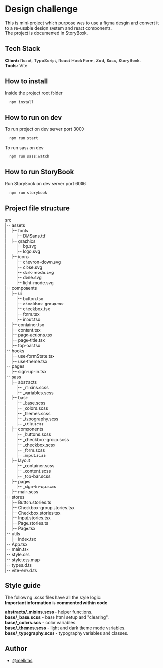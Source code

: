 
# Design challenge

This is mini-project which purpose was to use a figma desgin and convert it to a re-usable design system and react components.  
The project is documented in StoryBook.


## Tech Stack

**Client:** React, TypeScript, React Hook Form, Zod, Sass, StoryBook.  
**Tools:** Vite 



## How to install

Inside the project root folder

```bash
  npm install

```
## How to run on dev

To run project on dev server port 3000

```bash
  npm run start
```

To run sass on dev

```bash
  npm run sass:watch
```
    

## How to run StoryBook

Run StoryBook on dev server port 6006

```bash
  npm run storybook
```
    

## Project file structure
src  
|-- assets  
|&nbsp;&nbsp;&nbsp;&nbsp;|-- fonts  
|&nbsp;&nbsp;&nbsp;&nbsp;&nbsp;&nbsp;&nbsp;&nbsp;|-- DMSans.ttf  
|&nbsp;&nbsp;&nbsp;&nbsp;|-- graphics  
|&nbsp;&nbsp;&nbsp;&nbsp;&nbsp;&nbsp;&nbsp;&nbsp;|-- bg.svg  
|&nbsp;&nbsp;&nbsp;&nbsp;&nbsp;&nbsp;&nbsp;&nbsp;|-- logo.svg  
|&nbsp;&nbsp;&nbsp;&nbsp;|-- icons  
|&nbsp;&nbsp;&nbsp;&nbsp;&nbsp;&nbsp;&nbsp;&nbsp;|-- chevron-down.svg  
|&nbsp;&nbsp;&nbsp;&nbsp;&nbsp;&nbsp;&nbsp;&nbsp;|-- close.svg  
|&nbsp;&nbsp;&nbsp;&nbsp;&nbsp;&nbsp;&nbsp;&nbsp;|-- dark-mode.svg  
|&nbsp;&nbsp;&nbsp;&nbsp;&nbsp;&nbsp;&nbsp;&nbsp;|-- done.svg  
|&nbsp;&nbsp;&nbsp;&nbsp;&nbsp;&nbsp;&nbsp;&nbsp;|-- light-mode.svg  
|-- components  
|&nbsp;&nbsp;&nbsp;&nbsp;|-- ui  
|&nbsp;&nbsp;&nbsp;&nbsp;&nbsp;&nbsp;&nbsp;&nbsp;|-- button.tsx  
|&nbsp;&nbsp;&nbsp;&nbsp;&nbsp;&nbsp;&nbsp;&nbsp;|-- checkbox-group.tsx  
|&nbsp;&nbsp;&nbsp;&nbsp;&nbsp;&nbsp;&nbsp;&nbsp;|-- checkbox.tsx  
|&nbsp;&nbsp;&nbsp;&nbsp;&nbsp;&nbsp;&nbsp;&nbsp;|-- form.tsx  
|&nbsp;&nbsp;&nbsp;&nbsp;&nbsp;&nbsp;&nbsp;&nbsp;|-- input.tsx  
|&nbsp;&nbsp;&nbsp;&nbsp;|-- container.tsx  
|&nbsp;&nbsp;&nbsp;&nbsp;|-- content.tsx  
|&nbsp;&nbsp;&nbsp;&nbsp;|-- page-actions.tsx  
|&nbsp;&nbsp;&nbsp;&nbsp;|-- page-title.tsx  
|&nbsp;&nbsp;&nbsp;&nbsp;|-- top-bar.tsx  
|-- hooks  
|&nbsp;&nbsp;&nbsp;&nbsp;|-- use-formState.tsx  
|&nbsp;&nbsp;&nbsp;&nbsp;|-- use-theme.tsx  
|-- pages  
|&nbsp;&nbsp;&nbsp;&nbsp;|-- sign-up-in.tsx  
|-- sass  
|&nbsp;&nbsp;&nbsp;&nbsp;|-- abstracts  
|&nbsp;&nbsp;&nbsp;&nbsp;&nbsp;&nbsp;&nbsp;&nbsp;|-- _mixins.scss  
|&nbsp;&nbsp;&nbsp;&nbsp;&nbsp;&nbsp;&nbsp;&nbsp;|-- _variables.scss  
|&nbsp;&nbsp;&nbsp;&nbsp;|-- base  
|&nbsp;&nbsp;&nbsp;&nbsp;&nbsp;&nbsp;&nbsp;&nbsp;|-- _base.scss  
|&nbsp;&nbsp;&nbsp;&nbsp;&nbsp;&nbsp;&nbsp;&nbsp;|-- _colors.scss  
|&nbsp;&nbsp;&nbsp;&nbsp;&nbsp;&nbsp;&nbsp;&nbsp;|-- _themes.scss  
|&nbsp;&nbsp;&nbsp;&nbsp;&nbsp;&nbsp;&nbsp;&nbsp;|-- _typography.scss  
|&nbsp;&nbsp;&nbsp;&nbsp;&nbsp;&nbsp;&nbsp;&nbsp;|-- _utils.scss  
|&nbsp;&nbsp;&nbsp;&nbsp;|-- components  
|&nbsp;&nbsp;&nbsp;&nbsp;&nbsp;&nbsp;&nbsp;&nbsp;|-- _buttons.scss  
|&nbsp;&nbsp;&nbsp;&nbsp;&nbsp;&nbsp;&nbsp;&nbsp;|-- _checkbox-group.scss  
|&nbsp;&nbsp;&nbsp;&nbsp;&nbsp;&nbsp;&nbsp;&nbsp;|-- _checkbox.scss  
|&nbsp;&nbsp;&nbsp;&nbsp;&nbsp;&nbsp;&nbsp;&nbsp;|-- _form.scss  
|&nbsp;&nbsp;&nbsp;&nbsp;&nbsp;&nbsp;&nbsp;&nbsp;|-- _input.scss  
|&nbsp;&nbsp;&nbsp;&nbsp;|-- layout  
|&nbsp;&nbsp;&nbsp;&nbsp;&nbsp;&nbsp;&nbsp;&nbsp;|-- _container.scss  
|&nbsp;&nbsp;&nbsp;&nbsp;&nbsp;&nbsp;&nbsp;&nbsp;|-- _content.scss  
|&nbsp;&nbsp;&nbsp;&nbsp;&nbsp;&nbsp;&nbsp;&nbsp;|-- _top-bar.scss  
|&nbsp;&nbsp;&nbsp;&nbsp;|-- pages  
|&nbsp;&nbsp;&nbsp;&nbsp;&nbsp;&nbsp;&nbsp;&nbsp;|-- _sign-in-up.scss  
|&nbsp;&nbsp;&nbsp;&nbsp;|-- main.scss  
|-- stores  
|&nbsp;&nbsp;&nbsp;&nbsp;|-- Button.stories.ts  
|&nbsp;&nbsp;&nbsp;&nbsp;|-- Checkbox-group.stories.tsx  
|&nbsp;&nbsp;&nbsp;&nbsp;|-- Checkbox.stories.tsx  
|&nbsp;&nbsp;&nbsp;&nbsp;|-- Input.stories.tsx  
|&nbsp;&nbsp;&nbsp;&nbsp;|-- Page.stories.ts  
|&nbsp;&nbsp;&nbsp;&nbsp;|-- Page.tsx  
|-- utils  
|&nbsp;&nbsp;&nbsp;&nbsp;|-- index.tsx  
|-- App.tsx  
|-- main.tsx  
|-- style.css  
|-- style.css.map  
|-- types.d.ts  
|-- vite-env.d.ts


## Style guide

The following .scss files have all the style logic:  
**Important information is commented within code**

**abstracts/_mixins.scss** - helper functions.  
**base/_base.scss** - base html setup and "clearing".  
**base/_colors.scs** - color variables.  
**base/_themes.scss** - light and dark theme mode variables.  
**base/_typography.scss** - typography variables and classes.
## Author

- [@melkras](https://www.github.com/melkras)


